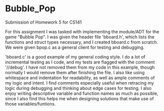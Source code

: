 # Bubble_Pop
Submission of Homework 5 for CS141

For this assignment I was tasked with implementing the module/ADT for the game "Bubble Pop".  I was given the header file 'bboard.h',
which lists the functions and struct types necessary, and I created bboard.c from scratch.  We were given bpop.c as a general client
for testing and debugging.  

'bboard.c' is a good example of my general coding style.  I do a lot of incremental testing as I code, and my tests are flagged
with the comment '//debug'. I have not removed them from my code in this example, though normally I would remove them after
finishing the file.  I also like using whitespace and indentation for readability, as well as ample comments of my logic and 
intent.  I find comments especially useful when retracing my logic during debugging and thinking about edge cases for testing. I also enjoy writing descriptive variable and function names as much as possible, since I also find this helps me when
designing solutions that make use of those variables/funtions.   
